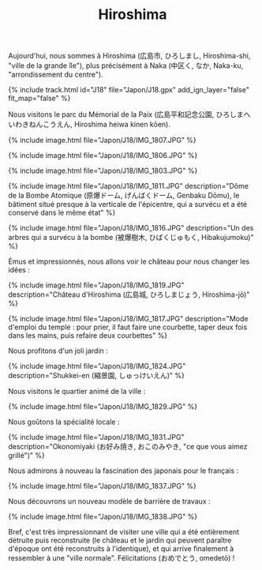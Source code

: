 ﻿---
title: "Hiroshima"
permalink: /Japon/J18/
sidebar:
  nav: "japon"
enable_tracks: true
---

Aujourd'hui, nous sommes à Hiroshima (広島市, ひろしまし, Hiroshima-shi, "ville de la grande île"), plus précisément à Naka (中区く, なか, Naka-ku, "arrondissement du centre").

{% include track.html id="J18" file="Japon/J18.gpx" add_ign_layer="false" fit_map="false" %}

Nous visitons le parc du Mémorial de la Paix (広島平和記念公園, ひろしまへいわきねんこうえん, Hiroshima heiwa kinen kōen).

{% include image.html file="Japon/J18/IMG_1807.JPG" %}

{% include image.html file="Japon/J18/IMG_1806.JPG" %}

{% include image.html file="Japon/J18/IMG_1803.JPG" %}

{% include image.html file="Japon/J18/IMG_1811.JPG" description="Dôme de la Bombe Atomique (原爆ドーム, げんばくドーム, Genbaku Dōmu), le bâtiment situé presque à la verticale de l'épicentre, qui a survécu et a été conservé dans le même état" %}

{% include image.html file="Japon/J18/IMG_1816.JPG" description="Un des arbres qui a survécu à la bombe (被爆樹木, ひばくじゅもく, Hibakujumoku)" %}

Émus et impressionnés, nous allons voir le château pour nous changer les idées :

{% include image.html file="Japon/J18/IMG_1819.JPG" description="Château d'Hiroshima (広島城, ひろしまじょう, Hiroshima-jō)" %}

{% include image.html file="Japon/J18/IMG_1817.JPG" description="Mode d'emploi du temple : pour prier, il faut faire une courbette, taper deux fois dans les mains, puis refaire deux courbettes" %}

Nous profitons d'un joli jardin :

{% include image.html file="Japon/J18/IMG_1824.JPG" description="Shukkei-en (縮景園, しゅっけいえん)" %}

Nous visitons le quartier animé de la ville :

{% include image.html file="Japon/J18/IMG_1829.JPG" %}

Nous goûtons la spécialité locale :

{% include image.html file="Japon/J18/IMG_1831.JPG" description="Okonomiyaki (お好み焼き, おこのみやき, &quot;ce que vous aimez grillé&quot;)" %}

Nous admirons à nouveau la fascination des japonais pour le français :

{% include image.html file="Japon/J18/IMG_1837.JPG" %}

Nous découvrons un nouveau modèle de barrière de travaux :

{% include image.html file="Japon/J18/IMG_1838.JPG" %}

Bref, c'est très impressionnant de visiter une ville qui a été entièrement détruite puis reconstruite (le château et le jardin qui peuvent paraître d'époque ont été reconstruits à l'identique), et qui arrive finalement à ressembler à une "ville normale". Félicitations (おめでとう, omedetō) !
